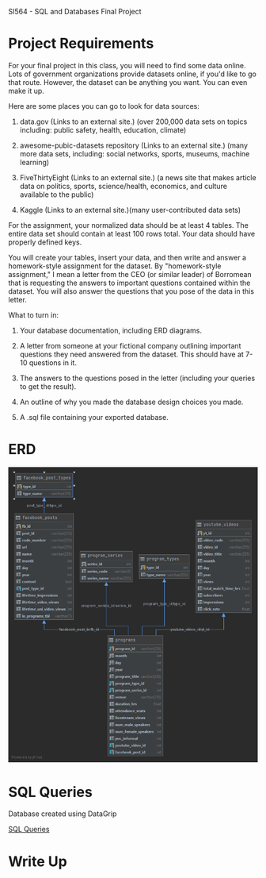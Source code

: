 SI564 - SQL and Databases Final Project

# Project Requirements

For your final project in this class, you will need to find some data online.  Lots of government organizations provide datasets online, if you'd like to go that route. However, the dataset can be anything you want.  You can even make it up. 

Here are some places you can go to look for data sources:

1. data.gov (Links to an external site.) (over 200,000 data sets on topics including: public safety, health, education, climate)

2. awesome-pubic-datasets repository (Links to an external site.) (many more data sets, including: social networks, sports, museums, machine learning)

3. FiveThirtyEight (Links to an external site.) (a news site that makes article data on politics, sports, science/health, economics, and culture available to the public)

4. Kaggle  (Links to an external site.)(many user-contributed data sets)

 

For the assignment, your normalized data should be at least 4 tables. The entire data set should contain at least 100 rows total. Your data should  have properly defined keys. 

You will create your tables, insert your data, and then write and answer a homework-style assignment for the dataset.  By "homework-style assignment," I mean a letter from the CEO (or similar leader) of Borromean that is requesting the answers to important questions contained within the dataset. You will also answer the questions that you pose of the data in this letter.

What to turn in:

1) Your database documentation, including ERD diagrams.

2) A letter from someone at your fictional company outlining important questions they need answered from the dataset.   This should have at 7-10 questions in it. 

3) The answers to the questions posed in the letter (including your queries to get the result).

4) An outline of why you made the database design choices you made. 

5)  A .sql file containing your exported database.

# ERD

![Entity Relationship Diagram](https://github.com/s-ryanlee/ChicagoCouncilSciTech/blob/2d19f9b31fe813773b399466081ee06d34f0d9e9/database/SI564_Project/assets/C2ST_programs_v2_erd.png)

# SQL Queries

Database created using DataGrip

[SQL Queries](https://github.com/s-ryanlee/ChicagoCouncilSciTech/blob/465c27c00481790b86ca5b4fdc4ed752f15cff0c/database/SI564_Project/proj_query_notes.pdf)

# Write Up
